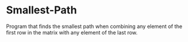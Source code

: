 # Smallest-Path
Program that finds the smallest path when combining any element of the first row in the matrix with any element of the last row.
